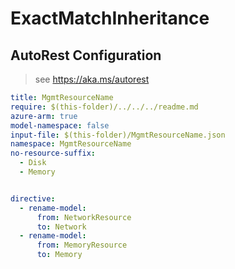 # ExactMatchInheritance

## AutoRest Configuration

> see https://aka.ms/autorest

``` yaml
title: MgmtResourceName
require: $(this-folder)/../../../readme.md
azure-arm: true
model-namespace: false
input-file: $(this-folder)/MgmtResourceName.json
namespace: MgmtResourceName
no-resource-suffix:
  - Disk
  - Memory


directive:
  - rename-model:
      from: NetworkResource
      to: Network
  - rename-model:
      from: MemoryResource
      to: Memory
```
